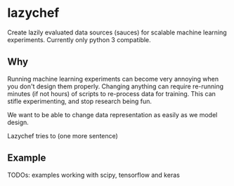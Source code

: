 # lazychef
Create lazily evaluated data sources (sauces) for scalable machine learning experiments. Currently only python 3 compatible.

## Why

Running machine learning experiments can become very annoying when you don't design them properly. Changing anything can require re-running minutes (if not hours) of scripts to re-process data for training. This can stifle experimenting, and stop research being fun.

We want to be able to change data representation as easily as we model design.

Lazychef tries to (one more sentence)


## Example


TODOs:
examples working with scipy, tensorflow and keras
